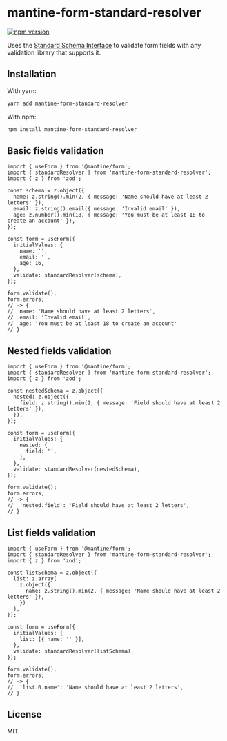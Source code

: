 # mantine-form-standard-resolver

[![npm version](https://badgen.net/npm/v/mantine-form-standard-resolver)](https://npm.im/mantine-form-standard-resolver)

Uses the [Standard Schema Interface](https://standardschema.dev/) to validate form fields with any validation library that supports it.

## Installation

With yarn:

```sh
yarn add mantine-form-standard-resolver
```

With npm:

```sh
npm install mantine-form-standard-resolver
```

## Basic fields validation

```tsx
import { useForm } from '@mantine/form';
import { standardResolver } from 'mantine-form-standard-resolver';
import { z } from 'zod';

const schema = z.object({
  name: z.string().min(2, { message: 'Name should have at least 2 letters' }),
  email: z.string().email({ message: 'Invalid email' }),
  age: z.number().min(18, { message: 'You must be at least 18 to create an account' }),
});

const form = useForm({
  initialValues: {
    name: '',
    email: '',
    age: 16,
  },
  validate: standardResolver(schema),
});

form.validate();
form.errors;
// -> {
//  name: 'Name should have at least 2 letters',
//  email: 'Invalid email',
//  age: 'You must be at least 18 to create an account'
// }
```

## Nested fields validation

```tsx
import { useForm } from '@mantine/form';
import { standardResolver } from 'mantine-form-standard-resolver';
import { z } from 'zod';

const nestedSchema = z.object({
  nested: z.object({
    field: z.string().min(2, { message: 'Field should have at least 2 letters' }),
  }),
});

const form = useForm({
  initialValues: {
    nested: {
      field: '',
    },
  },
  validate: standardResolver(nestedSchema),
});

form.validate();
form.errors;
// -> {
//  'nested.field': 'Field should have at least 2 letters',
// }
```

## List fields validation

```tsx
import { useForm } from '@mantine/form';
import { standardResolver } from 'mantine-form-standard-resolver';
import { z } from 'zod';

const listSchema = z.object({
  list: z.array(
    z.object({
      name: z.string().min(2, { message: 'Name should have at least 2 letters' }),
    })
  ),
});

const form = useForm({
  initialValues: {
    list: [{ name: '' }],
  },
  validate: standardResolver(listSchema),
});

form.validate();
form.errors;
// -> {
//  'list.0.name': 'Name should have at least 2 letters',
// }
```

## License

MIT
